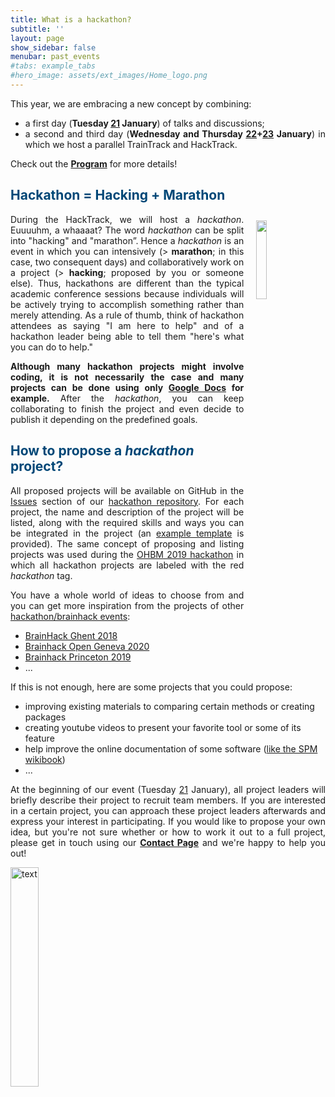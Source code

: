 ```yaml
---
title: What is a hackathon?
subtitle: ''
layout: page
show_sidebar: false
menubar: past_events
#tabs: example_tabs
#hero_image: assets/ext_images/Home_logo.png
---
```


<style>
img {
  width: 30%;
  height: auto;
  display: inline-block;
}
.img1 {
  width: 18%;
  height: auto;
  display: inline-block;
}
</style>

<div style="text-align: justify">This year, we are embracing a new concept by combining:
<ul>
<li>a first day (<b>Tuesday <a href="../page-program#day1">21</a> January</b>) of talks and discussions;</li>
<li>a second and third day (<b>Wednesday and Thursday <a href="../page-program#day2">22</a>+<a href="../page-program#day3">23</a> January</b>) in which we host a parallel TrainTrack and HackTrack.</li>
</ul>
Check out the <a href="../page-program"><b>Program</b></a> for more details!</div>

## <span style="color:#004777"> Hackathon = Hacking + Marathon </span>
<img class="img1" style="float: right;" src="../../assets/ext_images/2020/interaction_hacktrack.jpg" width="560" height="560" vspace="10px" hspace="20px">

<p><div style="text-align: justify">During the HackTrack, we will host a <i>hackathon</i>. Euuuuhm, a whaaaat? The word <i>hackathon</i> can be split into "hacking" and "marathon”.
Hence a <i>hackathon</i> is an event in which you can intensively (> <b>marathon</b>; in this case, two consequent days) and collaboratively work on a project (> <b>hacking</b>; proposed by you or someone else). Thus, hackathons are different than the typical academic conference sessions because individuals will be actively trying to accomplish something rather than merely attending. As a rule of thumb, think of hackathon attendees as saying "I am here to help" and of a hackathon leader being able to tell them "here's what you can do to help."</div></p>
<p><div style="text-align: justify"><b>Although many hackathon projects might involve coding, it is not necessarily the case and many projects can be done using only <a href="https://support.google.com/docs/?hl=en#topic=1382883">Google Docs</a> for example.</b>
After the <i>hackathon</i>, you can keep collaborating to finish the project and even decide to publish it depending on the predefined goals.</div></p>

## <span style="color:#004777"> How to propose a <i>hackathon</i> project? </span>

<p><div style="text-align: justify">All proposed projects will be available on GitHub in the <a href="https://github.com/OpenMRBenelux/openmrb2020-hackathon/issues">Issues</a> section of
our <a href="https://github.com/OpenMRBenelux/openmrb2020-hackathon/">hackathon repository</a>. For each project, the name and description of the project will be listed, along with the required skills and
ways you can be integrated in the project (an <a href="https://github.com/OpenMRBenelux/openmrb2020-hackathon/issues/1">example template</a> is provided). The same concept of proposing and listing projects was used during the <a href="https://github.com/ohbm/hackathon2019/issues/">OHBM 2019 hackathon</a> in which all hackathon projects are labeled with the red <i>hackathon</i> tag.</div></p>

<p><div style="text-align: justify">You have a whole world of ideas to choose from and you can get more inspiration from the projects of other <a href="http://www.brainhack.org/">hackathon/brainhack events</a>:</div></p>
<ul>
<li><a href="https://brainhackghent.github.io/">BrainHack Ghent 2018</a></li>
<li><a href="https://brainhack.ch/#portfolio">Brainhack Open Geneva 2020</a></li>
<li><a href="https://github.com/brainhack-princeton/brainhack-princeton-2019/issues">Brainhack Princeton 2019</a></li>
<li>...</li>
</ul>

<p><div style="text-align: justify">If this is not enough, here are some projects that you could propose:</div></p>
<ul>
<li> improving existing materials to comparing certain methods or creating packages</li>
<li> creating youtube videos to present your favorite tool or some of its feature</li>
<li> help improve the online documentation of some software (<a href="https://en.wikibooks.org/wiki/SPM">like the SPM wikibook</a>)</li>
<li>...</li>
</ul>

<p><div style="text-align: justify">At the beginning of our event (Tuesday <a href="../page-program#day1">21</a> January), all project leaders will briefly describe their project to recruit team members.
If you are interested in a certain project, you can approach these project leaders afterwards and express your interest in participating.
If you would like to propose your own idea, but you're not sure whether or how to work it out to a full project, please get in touch using our <a href="../page-contact"><b>Contact Page</b></a> and we're happy to help you out!</div></p>

<img src="../../assets/ext_images/2020/post_separator.png" alt="text">
<br>
<a href="#"><i class="fas fa-arrow-alt-circle-up" style="position: relative; top: -3px; text-indent: 0px; vertical-align: middle; color:#004777;"></i></a>

